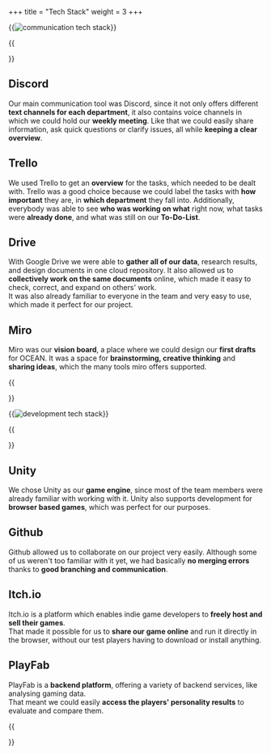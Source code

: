 +++
title = "Tech Stack"
weight = 3
+++

{{<image src="TechStackComTranparent.png" alt="communication tech stack">}}

{{<section title="Communication, Organisation">}}

## Discord
Our main communication tool was Discord, since it not only offers different **text channels for each department**, it also 
contains voice channels in which we could hold our **weekly meeting**. Like that we could easily share information, ask quick 
questions or clarify issues, all while **keeping a clear overview**.

## Trello
We used Trello to get an **overview** for the tasks, which needed to be dealt with. Trello was a good choice because we could label 
the tasks with **how important** they are, in **which department** they fall into. Additionally, everybody was able to see **who was 
working on what** right now, what tasks were **already done**, and what was still on our **To-Do-List**.

## Drive
With Google Drive we were able to **gather all of our data**, research results, and design documents in one cloud repository. 
It also allowed us to **collectively work on the same documents** online, which made it easy to check, correct, and expand on others'
work. \
It was also already familiar to everyone in the team and very easy to use, which made it perfect for our project.

## Miro
Miro was our **vision board**, a place where we could design our **first drafts** for OCEAN. It was a space for **brainstorming, 
creative thinking** and **sharing ideas**, which the many tools miro offers supported.

{{</section>}}


{{<image src="TechStackDevTransparent.png" alt="development tech stack">}}

{{<section title="Development">}}

## Unity
We chose Unity as our **game engine**, since most of the team members were already familiar with working with it. Unity also 
supports development for **browser based games**, which was perfect for our purposes.

## Github
Github allowed us to collaborate on our project very easily. Although some of us weren't too familiar with it 
yet, we had basically **no merging errors** thanks to **good branching and communication**.

## Itch.io
Itch.io is a platform which enables indie game developers to **freely host and sell their games**. \
That made it possible for us to **share our game online** and run it directly in the browser, without our test players 
having to download or install anything.


## PlayFab
PlayFab is a **backend platform**, offering a variety of backend services, like analysing gaming data. \
That meant we could easily **access the players' personality results** to evaluate and compare them.

{{</section>}}



